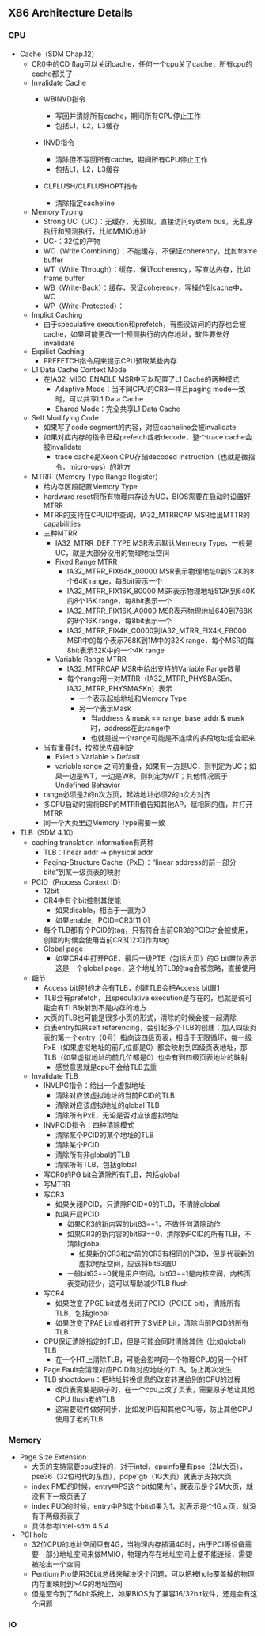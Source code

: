 ## X86 Architecture Details

### CPU

- Cache（SDM Chap.12）
  - CR0中的CD flag可以关闭cache，任何一个cpu关了cache，所有cpu的cache都关了
  - Invalidate Cache
    - WBINVD指令
      - 写回并清除所有cache，期间所有CPU停止工作
      - 包括L1，L2，L3缓存
  
    - INVD指令
      - 清除但不写回所有cache，期间所有CPU停止工作
      - 包括L1，L2，L3缓存
  
    - CLFLUSH/CLFLUSHOPT指令
      - 清除指定cacheline
  - Memory Typing
    - Strong UC（UC）：无缓存，无预取，直接访问system bus，无乱序执行和预测执行，比如MMIO地址
    - UC-：32位的产物
    - WC（Write Combining）：不能缓存，不保证coherency，比如frame buffer
    - WT（Write Through）：缓存，保证coherency，写直达内存，比如frame buffer
    - WB（Write-Back）：缓存，保证coherency，写操作到cache中，WC
    - WP（Write-Protected）：
  - Implict Caching
    - 由于speculative execution和prefetch，有些没访问的内存也会被cache，如果可能更改一个预测执行的内存地址，软件要做好invalidate
  - Expilict Caching
    - PREFETCH指令用来提示CPU预取某些内存
  - L1 Data Cache Context Mode
    - 在IA32_MISC_ENABLE MSR中可以配置了L1 Cache的两种模式
      - Adaptive Mode：当不同CPU的CR3一样且paging mode一致时，可以共享L1 Data Cache
      - Shared Mode：完全共享L1 Data Cache
  - Self Modifying Code
    - 如果写了code segment的内容，对应cacheline会被invalidate
    - 如果对应内存的指令已经prefetch或者decode，整个trace cache会被invalidate
      - trace cache是Xeon CPU存储decoded instruction（也就是微指令，micro-ops）的地方
  - MTRR（Memory Type Range Register）
    - 给内存区段配置Memory Type
    - hardware reset将所有物理内存设为UC，BIOS需要在启动时设置好MTRR
    - MTRR的支持在CPUID中查询，IA32_MTRRCAP MSR给出MTTR的capabilities
    - 三种MTRR
      - IA32_MTRR_DEF_TYPE MSR表示默认Memeory Type，一般是UC，就是大部分没用的物理地址空间
      - Fixed Range MTRR
        - IA32_MTRR_FIX64K_00000 MSR表示物理地址0到512K的8个64K range，每8bit表示一个
        - IA32_MTRR_FIX16K_80000 MSR表示物理地址512K到640K的8个16K range，每8bit表示一个
        - IA32_MTRR_FIX16K_A0000 MSR表示物理地址640到768K的8个16K range，每8bit表示一个
        - IA32_MTRR_FIX4K_C0000到IA32_MTRR_FIX4K_F8000 MSR中的每个表示768K到1M中的32K range，每个MSR的每8bit表示32K中的一个4K range
      - Variable Range MTRR
        - IA32_MTRRCAP MSR中给出支持的Variable Range数量
        - 每个range用一对MTRR（IA32_MTRR_PHYSBASEn、IA32_MTRR_PHYSMASKn）表示
          - 一个表示起始地址和Memory Type
          - 另一个表示Mask
            - 当address & mask == range_base_addr & mask时，address在此range中
            - 也就是说一个range可能是不连续的多段地址组合起来
    - 当有重叠时，按照优先级判定
      - Fxied > Variable > Default
      - variable range 之间的重叠，如果有一方是UC，则判定为UC；如果一边是WT，一边是WB，则判定为WT；其他情况属于Undefined Behavior
    - range必须是2的n次方页，起始地址必须2的n次方对齐
    - 多CPU启动时需将BSP的MTRR值告知其他AP，赋相同的值，并打开MTRR
    - 同一个大页里边Memory Type需要一致
- TLB（SDM 4.10）
  - caching translation information有两种        
    - TLB：linear addr -> physical addr
    - Paging-Structure Cache（PxE）：“linear address的前一部分bits”到某一级页表的映射
  - PCID（Process Context ID）
    - 12bit
    - CR4中有个bit控制其使能
      - 如果disable，相当于一直为0
      - 如果enable，PCID=CR3[11:0]
    - 每个TLB都有个PCID的tag，只有符合当前CR3的PCID才会被使用，创建的时候会使用当前CR3[12:0]作为tag
    - Global page
      - 如果CR4中打开PGE，最后一级PTE（包括大页）的G bit置位表示这是一个global page，这个地址的TLB的tag会被忽略，直接使用
  - 细节
    - Access bit是1的才会有TLB，创建TLB会把Access bit置1
    - TLB会有prefetch，且speculative execution是存在的，也就是说可能会有TLB映射到不是内存的地方
    - 大页的TLB也可能是很多小页的形式，清除的时候会被一起清除
    - 页表entry如果self referencing，会引起多个TLB的创建：加入四级页表的第一个entry（0号）指向该四级页表，相当于无限循环，每一级PxE（如果虚拟地址的前几位都是0）都会映射到四级页表地址，那TLB（如果虚拟地址的前几位都是0）也会有到四级页表地址的映射
      - 感觉意思就是cpu不会给TLB去重
  - Invalidate TLB
    - INVLPG指令：给出一个虚拟地址
      - 清除对应该虚拟地址的当前PCID的TLB
      - 清除对应该虚拟地址的global TLB
      - 清除所有PxE，无论是否对应该虚拟地址
    - INVPCID指令：四种清除模式
      - 清除某个PCID的某个地址的TLB
      - 清除某个PCID
      - 清除所有非global的TLB
      - 清除所有TLB，包括global
    - 写CR0的PG bit会清除所有TLB，包括global
    - 写MTRR
    - 写CR3
      - 如果关闭PCID，只清除PCID=0的TLB，不清除global
      - 如果开启PCID
        - 如果CR3的新内容的bit63==1，不做任何清除动作
        - 如果CR3的新内容的bit63==0，清除新PCID的所有TLB，不清除global
          - 如果新的CR3和之前的CR3有相同的PCID，但是代表新的虚拟地址空间，应该将bit63置0
        - 一般bit63==0就是用户空间，bit63==1是内核空间，内核页表变动较少，这可以帮助减少TLB flush
    - 写CR4
      - 如果改变了PGE bit或者关闭了PCID（PCIDE bit），清除所有TLB，包括global
      - 如果改变了PAE bit或者打开了SMEP bit，清除当前PCID的所有TLB
    - CPU保证清除指定的TLB，但是可能会同时清除其他（比如global）TLB
      - 在一个HT上清除TLB，可能会影响同一个物理CPU的另一个HT
    - Page Fault会清理对应PCID和对应地址的TLB，防止再次发生
    - TLB shootdown：把地址转换信息的改变转递给别的CPU的过程
      - 改页表需要是原子的，在一个cpu上改了页表，需要原子地让其他CPU flush老的TLB
      - 这需要软件做好同步，比如发IPI告知其他CPU等，防止其他CPU使用了老的TLB


### Memory

- Page Size Extension
  - 大页的支持需要cpu支持的，对于intel，cpuinfo里有pse（2M大页），pse36（32位时代的东西），pdpe1gb（1G大页）就表示支持大页
  - index PMD的时候，entry中PS这个bit如果为1，就表示是个2M大页，就没有下一级页表了
  - index PUD的时候，entry中PS这个bit如果为1，就表示是个1G大页，就没有下两级页表了
  - 具体参考intel-sdm 4.5.4
- PCI hole
  - 32位CPU的地址空间只有4G，当物理内存插满4G时，由于PCI等设备需要一部分地址空间来做MMIO，物理内存在地址空间上便不能连续，需要被挖出一个空洞
  - Pentium Pro使用36bit总线来解决这个问题，可以把被hole覆盖掉的物理内存重映射到>4G的地址空间
  - 但是至今到了64bit系统上，如果BIOS为了兼容16/32bit软件，还是会有这个问题

### IO